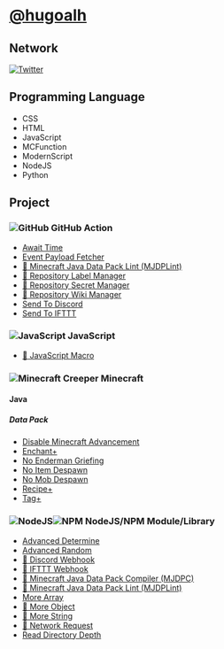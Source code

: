 # [@hugoalh](https://github.com/hugoalh)

## Network

[![Twitter](https://hugoalh.github.io/Library.SVG.Icon/Twitter.svg)](https://twitter.com/hugoalhofficial)

## Programming Language

- CSS
- HTML
- JavaScript
- MCFunction
- ModernScript
- NodeJS
- Python

## Project

### ![GitHub](https://hugoalh.github.io/Library.SVG.Icon/GitHub.svg) GitHub Action

- [Await Time](https://github.com/hugoalh/GitHubAction.AwaitTime)
- [Event Payload Fetcher](https://github.com/hugoalh/GitHubAction.EventPayloadFetcher)
- [🚧 Minecraft Java Data Pack Lint (MJDPLint)](https://github.com/hugoalh/GitHubAction.MinecraftJavaDataPackLint)
- [🚧 Repository Label Manager](https://github.com/hugoalh/GitHubAction.RepositoryLabelManager)
- [🚧 Repository Secret Manager](https://github.com/hugoalh/GitHubAction.RepositorySecretManager)
- [🚧 Repository Wiki Manager](https://github.com/hugoalh/GitHubAction.RepositoryWikiManager)
- [Send To Discord](https://github.com/hugoalh/GitHubAction.SendToDiscord)
- [Send To IFTTT](https://github.com/hugoalh/GitHubAction.SendToIFTTT)

### ![JavaScript](https://hugoalh.github.io/Library.SVG.Icon/JavaScript.svg) JavaScript

- [🧪 JavaScript Macro](https://github.com/hugoalh-studio/JavaScriptMacro)

### ![Minecraft Creeper](https://hugoalh.github.io/Library.SVG.Icon/Minecraft/Creeper_Face.svg) Minecraft

#### Java

##### Data Pack

- [Disable Minecraft Advancement](https://github.com/hugoalh/Minecraft.Java.DataPack.DisableMinecraftAdvancement)
- [Enchant+](https://github.com/hugoalh/Minecraft.Java.DataPack.EnchantPlus)
- [No Enderman Griefing](https://github.com/hugoalh/Minecraft.Java.DataPack.NoEndermanGriefing)
- [No Item Despawn](https://github.com/hugoalh/Minecraft.Java.DataPack.NoItemDespawn)
- [No Mob Despawn](https://github.com/hugoalh/Minecraft.Java.DataPack.NoMobDespawn)
- [Recipe+](https://github.com/hugoalh/Minecraft.Java.DataPack.RecipePlus)
- [Tag+](https://github.com/hugoalh/Minecraft.Java.DataPack.TagPlus)

### ![NodeJS](https://hugoalh.github.io/Library.SVG.Icon/NodeJS_Alt.svg)![NPM](https://hugoalh.github.io/Library.SVG.Icon/NPM_Alt.svg) NodeJS/NPM Module/Library

- [Advanced Determine](https://github.com/hugoalh/NodeJS.AdvancedDetermine)
- [Advanced Random](https://github.com/hugoalh/NodeJS.AdvancedRandom)
- [🚧 Discord Webhook](https://github.com/hugoalh/NodeJS.DiscordWebhook)
- [🚧 IFTTT Webhook](https://github.com/hugoalh/NodeJS.IFTTTWebhook)
- [🚧 Minecraft Java Data Pack Compiler (MJDPC)](https://github.com/hugoalh/NodeJS.MinecraftJavaDataPackCompiler)
- [🚧 Minecraft Java Data Pack Lint (MJDPLint)](https://github.com/hugoalh/NodeJS.MinecraftJavaDataPackLint)
- [More Array](https://github.com/hugoalh/NodeJS.MoreArray)
- [🚧 More Object](https://github.com/hugoalh/NodeJS.MoreObject)
- [🧪 More String](https://github.com/hugoalh/NodeJS.MoreString)
- [🚧 Network Request](https://github.com/hugoalh/NodeJS.NetworkRequest)
- [Read Directory Depth](https://github.com/hugoalh/NodeJS.ReadDirectoryDepth)
